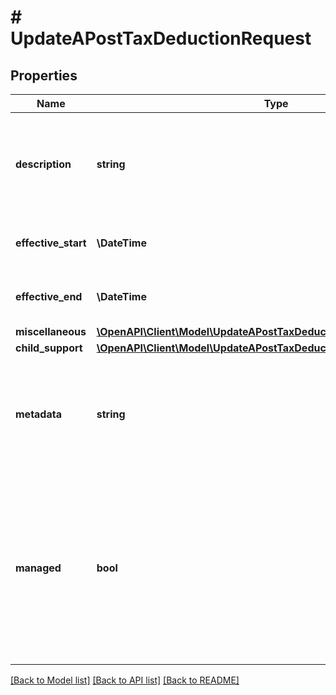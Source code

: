 # # UpdateAPostTaxDeductionRequest

## Properties

Name | Type | Description | Notes
------------ | ------------- | ------------- | -------------
**description** | **string** | A description of this deduction. Maximum length of 255 characters. | [optional]
**effective_start** | **\DateTime** | Start date of the post-tax deduction. | [optional]
**effective_end** | **\DateTime** | End date of the post-tax deduction. | [optional]
**miscellaneous** | [**\OpenAPI\Client\Model\UpdateAPostTaxDeductionRequestMiscellaneous**](UpdateAPostTaxDeductionRequestMiscellaneous.md) |  | [optional]
**child_support** | [**\OpenAPI\Client\Model\UpdateAPostTaxDeductionRequestChildSupport**](UpdateAPostTaxDeductionRequestChildSupport.md) |  | [optional]
**metadata** | **string** | Additional loosely structured information to associate with the post-tax deduction | [optional]
**managed** | **bool** | Denotes whether or not the post-tax deduction should be remitted by Check. Applicable to child support payments only, more info can be found [here](https://docs.checkhq.com/docs/post-tax-deductions#remitting-child-support-garnishments). | [optional]

[[Back to Model list]](../../README.md#models) [[Back to API list]](../../README.md#endpoints) [[Back to README]](../../README.md)

